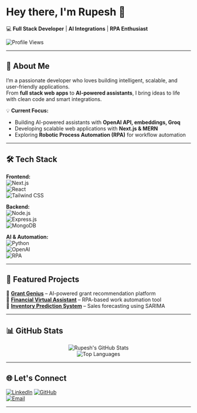 # Hey there, I'm Rupesh 👋  

💻 **Full Stack Developer** | **AI Integrations** | **RPA Enthusiast**  

![Profile Views](https://komarev.com/ghpvc/?username=rupesh-kaneki88&label=Profile%20Views&color=0e75b6&style=flat)

---

## 🚀 About Me  
I’m a passionate developer who loves building intelligent, scalable, and user-friendly applications.  
From **full stack web apps** to **AI-powered assistants**, I bring ideas to life with clean code and smart integrations.  

💡 **Current Focus:**  
- Building AI-powered assistants with **OpenAI API, embeddings, Groq**  
- Developing scalable web applications with **Next.js & MERN**  
- Exploring **Robotic Process Automation (RPA)** for workflow automation  

---

## 🛠 Tech Stack  

**Frontend:**  
![Next.js](https://img.shields.io/badge/Next.js-000000?style=for-the-badge&logo=nextdotjs&logoColor=white)  
![React](https://img.shields.io/badge/React-20232a?style=for-the-badge&logo=react&logoColor=61dafb)  
![Tailwind CSS](https://img.shields.io/badge/Tailwind_CSS-38B2AC?style=for-the-badge&logo=tailwind-css&logoColor=white)

**Backend:**  
![Node.js](https://img.shields.io/badge/Node.js-339933?style=for-the-badge&logo=node-dot-js&logoColor=white)  
![Express.js](https://img.shields.io/badge/Express.js-000000?style=for-the-badge&logo=express&logoColor=white)  
![MongoDB](https://img.shields.io/badge/MongoDB-4EA94B?style=for-the-badge&logo=mongodb&logoColor=white)

**AI & Automation:**  
![Python](https://img.shields.io/badge/Python-3776ab?style=for-the-badge&logo=python&logoColor=white)  
![OpenAI](https://img.shields.io/badge/OpenAI-412991?style=for-the-badge&logo=openai&logoColor=white)  
![RPA](https://img.shields.io/badge/RPA-ff6f00?style=for-the-badge)

---

## 📌 Featured Projects  

🔹 **[Grant Genius](#)** – AI-powered grant recommendation platform  
🔹 **[Financial Virtual Assistant](#)** – RPA-based work automation tool  
🔹 **[Inventory Prediction System](#)** – Sales forecasting using SARIMA  

---

## 📊 GitHub Stats  

<div align="center">
  
![Rupesh's GitHub Stats](https://github-readme-stats.vercel.app/api?username=rupesh-kaneki88&show_icons=true&theme=tokyonight&hide_border=true)  
![Top Languages](https://github-readme-stats.vercel.app/api/top-langs/?username=rupesh-kaneki88&layout=compact&theme=tokyonight&hide_border=true)  

</div>

---

## 🌐 Let's Connect  

[![LinkedIn](https://img.shields.io/badge/LinkedIn-0a66c2?style=for-the-badge&logo=linkedin&logoColor=white)]([https://linkedin.com/in/rupesh-chavan](https://www.linkedin.com/in/rupesh-chavan-926409154/))  
[![GitHub](https://img.shields.io/badge/GitHub-181717?style=for-the-badge&logo=github&logoColor=white)](https://github.com/rupesh-kaneki88)  
[![Email](https://img.shields.io/badge/Email-D14836?style=for-the-badge&logo=gmail&logoColor=white)](mailto:rupeshchavan048@gmail.com)

---
